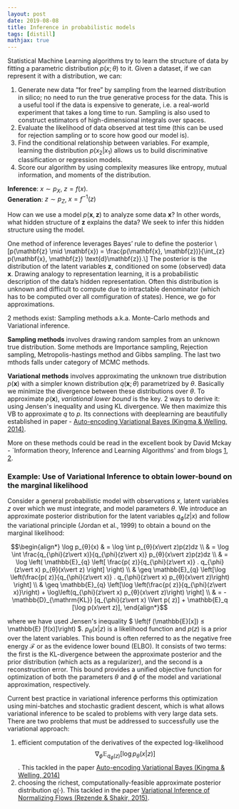 ```yaml
---
layout: post
date: 2019-08-08
title: Inference in probabilistic models
tags: [distill]
mathjax: true
---
```


Statistical Machine Learning algorithms try to learn the structure of data by fitting a parametric distribution $p(x;θ)$ to it. Given a dataset, if we can represent it with a distribution, we can:

1. Generate new data “for free” by sampling from the learned distribution in silico; no need to run the true generative process for the data. This is a useful tool if the data is expensive to generate, i.e. a real-world experiment that takes a long time to run. Sampling is also used to construct estimators of high-dimensional integrals over spaces.
2. Evaluate the likelihood of data observed at test time (this can be used for rejection sampling or to score how good our model is).
3. Find the conditional relationship between variables. For example, learning the distribution $p(x_2\vert x_1)$ allows us to build discriminative classification or regression models.
4. Score our algorithm by using complexity measures like entropy, mutual information, and moments of the distribution.

__Inference__: $x\sim p_{X}$, $z=f(x)$.  
__Generation__: $z\sim p_{Z}$, $x=f^{-1}(z)$

How can we use a model $p(\mathbf{x}, \mathbf{z})$ to analyze some data $\mathbf{x}$? In other words, what hidden structure of $\mathbf{z}$ explains the data? We seek to infer this hidden structure using the model.

One method of inference leverages Bayes’ rule to define the posterior
\\[p(\mathbf{z} \mid \mathbf{x}) = \frac{p(\mathbf{x}, \mathbf{z})}{\int_{z} p(\mathbf{x}, \mathbf{z}) \text{d}\mathbf{z}}.\\]
​​ 
The posterior is the distribution of the latent variables $\mathbf{z}$, conditioned on some (observed) data $\mathbf{x}$. Drawing analogy to representation learning, it is a probabilistic description of the data’s hidden representation. Often this distribution is unknown and difficult to compute due to intractable denominator (which has to be computed over all comfiguration of states). Hence, we go for approximations.

$2$ methods exist: Sampling methods a.k.a. Monte-Carlo methods and Variational inference.

**Sampling methods** involves drawing random samples from an unknown true distribution. Some methods are Importance sampling, Rejection sampling, Metropolis-hastings method and Gibbs sampling. The last two mthods falls under category of MCMC methods.

**Variational methods** involves approximating the unknown true distribution $p(\mathbf{x})$ with a simpler known distribution $q(\mathbf{x};\theta)$ parametrized by $\theta$. Basically we minimize the divergence between these distributions over $\theta$. To approximate $p(\mathbf{x})$, *variational lower bound* is the key. 2 ways to derive it: using Jensen's inequality and using KL divergence. We then maximize this VB to approximate $q$ to $p$. Its connections with deeplearning are beautifully established in paper - [Auto-encoding Variational Bayes (Kingma & Welling, 2014)](https://arxiv.org/abs/1312.6114).

More on these methods could be read in the excellent book by David Mckay - `Information theory, Inference and Learning Algorithms' and from blogs [1](https://medium.com/neuralspace/inference-in-probabilistic-models-monte-carlo-and-deterministic-methods-eae8800ee095), [2](http://arogozhnikov.github.io/2016/12/19/markov_chain_monte_carlo.html).


### Example: Use of Variational Inference to obtain lower-bound on the marginal likelihood
Consider a general probabilistic model with observations $x$, latent variables $z$ over which we must integrate, and model parameters $θ$. We introduce an approximate posterior distribution for the latent variables $q_{\phi}(z\vert x)$ and follow the variational principle (Jordan et al., 1999) to obtain a bound on the marginal likelihood: 

$$\begin{align*} \log p_{θ}(x) & = \log \int p_{θ}(x\vert z)p(z)dz \\ 
                              & = \log \int \frac{q_{\phi}(z\vert x)}{q_{\phi}(z\vert x)} p_{θ}(x\vert z)p(z)dz \\
                              & = \log \left( \mathbb{E}_{q} \left[ \frac{p( z)}{q_{\phi}(z\vert x)} . q_{\phi}(z\vert x) p_{θ}(x\vert z) \right] \right) \\
                              & \geq \mathbb{E}_{q} \left[\log \left(\frac{p( z)}{q_{\phi}(z\vert x)} . q_{\phi}(z\vert x) p_{θ}(x\vert z)\right) \right]  \\
                              & \geq \mathbb{E}_{q} \left[\log \left(\frac{p( z)}{q_{\phi}(z\vert x)}\right) + \log\left(q_{\phi}(z\vert x) p_{θ}(x\vert z)\right) \right]  \\
                              & = -\mathbb{D}_{\mathrm{KL}} [q_{\phi}(z\vert x) \Vert p( z)] + \mathbb{E}_q [\log p(x\vert z)],
        \end{align*}$$

where we have used Jensen's inequality $ \left(f (\mathbb{E}[x]) ≤ \mathbb{E} [f(x)]\right) $. $p_θ (x\vert z)$ is a likelihood function and $p(z)$ is a prior over the latent variables. This bound is often referred to as the negative free energy $\mathcal{F}$ or as the evidence lower bound (ELBO). It consists of two terms: the first is the KL-divergence between the approximate posterior and the prior distribution (which acts as a regularizer), and the second is a reconstruction error. This bound provides a unified objective function for optimization of both the parameters $θ$ and $\phi$ of the model and variational approximation, respectively.

Current best practice in variational inference performs this optimization using mini-batches and stochastic gradient descent, which is what allows variational inference to be scaled to problems with very large data sets. There are two problems that must be addressed to successfully use the variational approach:

1. efficient computation of the derivatives of the expected log-likelihood $$\nabla_{\phi} \mathbb{E}_{q_{\phi}(z)}\left[\log p_{\theta} (x\vert z)\right]$$. This tackled in the paper [Auto-encoding Variational Bayes (Kingma & Welling, 2014)](https://arxiv.org/abs/1312.6114) 
2. choosing the richest, computationally-feasible approximate posterior distribution $q(·)$. This tackled in the paper [Variational Inference of Normalizing Flows (Rezende & Shakir, 2015)](/post/checksum/).

